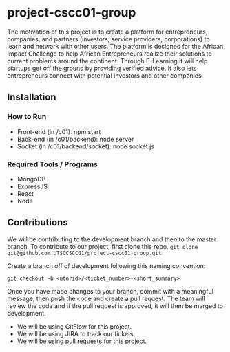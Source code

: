 # project-cscc01-group
The motivation of this project is to create a platform for entrepreneurs, companies, and partners (investors, service providers, corporations) to learn and network with other users. The platform is designed for the African Impact Challenge to help African Entrepreneurs realize their solutions to current problems around the continent. Through E-Learning it will help startups get off the ground by providing verified advice. It also lets entrepreneurs connect with potential investors and other companies.

## Installation 
### How to Run
- Front-end (in /c01): npm start 
- Back-end (in /c01/backend): node server
- Socket (in /c01/backend/socket): node socket.js

### Required Tools / Programs
- MongoDB
- ExpressJS
- React
- Node

## Contributions
We will be contributing to the development branch and then to the master branch.
To contribute to our project, first clone this repo. ```git clone git@github.com:UTSCCSCC01/project-cscc01-group.git```

Create a branch off of development following this naming convention:

```git checkout -b <utorid>/<ticket_number>-<short_summary>```

Once you have made changes to your branch, commit with a meaningful message, then push the code and create a pull request. The team will review the code and if the pull request is approved, it will then be merged to development.

- We will be using GitFlow for this project.
- We will be using JIRA to track our tickets.
- We will be using pull requests for this project.

